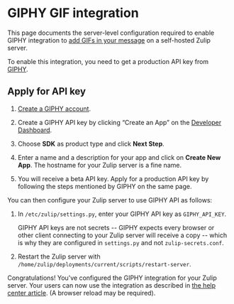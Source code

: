 # GIPHY GIF integration

This page documents the server-level configuration required to enable
GIPHY integration to [add GIFs in your message][help-center-giphy] on
a self-hosted Zulip server.

To enable this integration, you need to get a production API key from
[GIPHY](https://developers.giphy.com/).

## Apply for API key

1. [Create a GIPHY account](https://giphy.com/join).

1. Create a GIPHY API key by clicking “Create an App” on the
   [Developer Dashboard][giphy-dashboard].

1. Choose **SDK** as product type and click **Next Step**.

1. Enter a name and a description for your app and click on **Create
   New App**. The hostname for your Zulip server is a fine name.

1. You will receive a beta API key. Apply for a production API key
   by following the steps mentioned by GIPHY on the same page.

You can then configure your Zulip server to use GIPHY API as
follows:

1. In `/etc/zulip/settings.py`, enter your GIPHY API key as
   `GIPHY_API_KEY`.

   GIPHY API keys are not secrets -- GIPHY expects every browser or
   other client connecting to your Zulip server will receive a copy --
   which is why they are configured in `settings.py` and not
   `zulip-secrets.conf`.

1. Restart the Zulip server with
   `/home/zulip/deployments/current/scripts/restart-server`.

Congratulations! You've configured the GIPHY integration for your
Zulip server. Your users can now use the integration as described in
[the help center article][help-center-giphy]. (A browser reload may
be required).

[help-center-giphy]: https://zulip.com/help/animated-gifs-from-giphy
[giphy-dashboard]: https://developers.giphy.com/dashboard/
